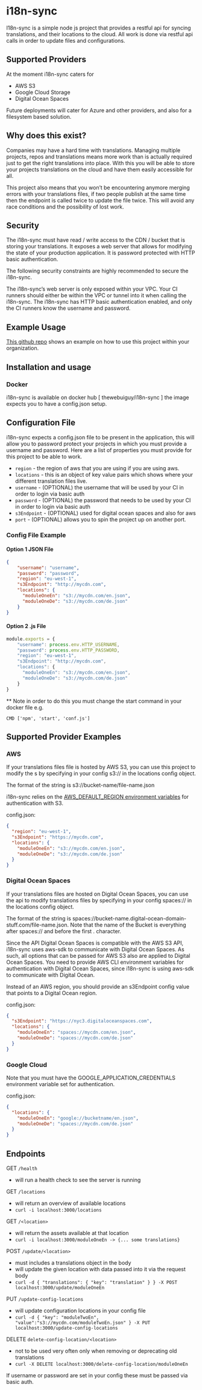 # i18n-sync
I18n-sync is a simple node js project that provides a restful api for syncing translations, and their locations to the cloud. All work is done via restful api calls in order to update files and configurations. 

## Supported Providers
At the moment i18n-sync caters for

- AWS S3
- Google Cloud Storage
- Digital Ocean Spaces

Future deployments will cater for Azure and other providers, and also for a filesystem based solution. 

## Why does this exist?
Companies may have a hard time with translations. Managing multiple projects, repos and translations means more work than is actually required just to get the right translations into place. With this you will be able to store your projects translations on the cloud and have them easily accessible for all. 

This project also means that you won’t be encountering anymore merging errors with your translations files, if two people publish at the same time then the endpoint is called twice to update the file twice. This will avoid any race conditions and the possibility of lost work. 

## Security
The i18n-sync must have read / write access to the CDN / bucket that is storing your translations. It exposes a web server that allows for modifying the state of your production application. It is password protected with HTTP basic authentication.

The following security constraints are highly recommended to secure the i18n-sync.
 
The i18n-sync’s web server is only exposed within your VPC.
Your CI runners should either be within the VPC or tunnel into it when calling the i18n-sync.
The i18n-sync has HTTP basic authentication enabled, and only the CI runners know the username and password.
## Example Usage
[This github repo](https://github.com/EvanBurbidge/i18n-sync-example) shows an example on how to use this project within your organization.
## Installation and usage

### Docker
i18n-sync is available on docker hub [ thewebuiguy/i18n-sync ] the image expects you to have a config.json setup. 

## Configuration File
i18n-sync expects a config.json file to be present in the application, this will allow you to password protect your projects in which you must
provide a username and password. Here are a list of properties you must provide for this project to be able to work.

- `region` - the region of aws that you are using if you are using aws.
- `locations` - this is an object of key value pairs which shows where your different translation files live.
- `username` - (OPTIONAL) the username that will be used by your CI in order to login via basic auth
- `password` - (OPTIONAL) the password that needs to be used by your CI in order to login via basic auth
- `s3Endpoint` - (OPTIONAL) used for digital ocean spaces and also for aws
- `port` - (OPTIONAL) allows you to spin the project up on another port.

### Config File Example

#### Option 1 JSON File
```json
{
    "username": "username",
    "password": "password",
    "region": "eu-west-1",
    "s3Endpoint": "http://mycdn.com",
    "locations": {
      "moduleOneEn": "s3://mycdn.com/en.json",
      "moduleOneDe": "s3://mycdn.com/de.json"
    }
}
```
#### Option 2 .js File
```javascript
module.exports = {
    "username": process.env.HTTP_USERNAME,
    "password": process.env.HTTP_PASSWORD,
    "region": "eu-west-1",
    "s3Endpoint": "http://mycdn.com",
    "locations": {
      "moduleOneEn": "s3://mycdn.com/en.json",
      "moduleOneDe": "s3://mycdn.com/de.json"
    }
}
```
** Note in order to do this you must change the start command in your docker file e.g. 
```
CMD ['npm', 'start', 'conf.js']
```

## Supported Provider Examples
### AWS
If your translations files file is hosted by AWS S3, you can use this project to modify the s by specifying in your config s3:// in the locations config object.

The format of the string is s3://bucket-name/file-name.json

i18n-sync relies on the  [AWS_DEFAULT_REGION environment variables](https://docs.aws.amazon.com/cli/latest/userguide/cli-configure-envvars.html) for authentication with S3.

config.json:
```json
{
  "region": "eu-west-1",
  "s3Endpoint": "https://mycdn.com",
  "locations": {
    "moduleOneEn": "s3://mycdn.com/en.json",  
    "moduleOneDe": "s3://mycdn.com/de.json"  
  }
}
```

### Digital Ocean Spaces
If your translations files are hosted on Digital Ocean Spaces, you can use the api to modify translations files by specifying in your config spaces:// in the locations config object.

The format of the string is spaces://bucket-name.digital-ocean-domain-stuff.com/file-name.json. Note that the name of the Bucket is everything after spaces:// and before the first . character.

Since the API Digital Ocean Spaces is compatible with the AWS S3 API, i18n-sync uses aws-sdk to communicate with Digital Ocean Spaces. As such, all options that can be passed for AWS S3 also are applied to Digital Ocean Spaces. You need to provide AWS CLI environment variables for authentication with Digital Ocean Spaces, since i18n-sync is using aws-sdk to communicate with Digital Ocean.

Instead of an AWS region, you should provide an s3Endpoint config value that points to a Digital Ocean region.

config.json:
```json
{
  "s3Endpoint": "https://nyc3.digitaloceanspaces.com",
  "locations": {
    "moduleOneEn": "spaces://mycdn.com/en.json",  
    "moduleOneDe": "spaces://mycdn.com/de.json"  
  }
}
```
### Google Cloud
Note that you must have the GOOGLE_APPLICATION_CREDENTIALS environment variable set for authentication.

config.json:
```json
{
  "locations": {
    "moduleOneEn": "google://bucketname/en.json",  
    "moduleOneDe": "spaces://mycdn.com/de.json"  
  }
}
```


## Endpoints

GET `/health`
- will run a health check to see the server is running

GET `/locations`
- will return an overview of available locations
- `curl -i localhost:3000/locations`

GET `/<location>`
- will return the assets available at that location
- `curl -i localhost:3000/moduleOneEn -> {... some translations}`

POST `/update/<location>`
- must includes a translations object in the body
- will update the given location with data passed into it via the request body
- `curl -d { "translations": { "key": "translation" } } -X POST localhost:3000/update/moduleOneEn`

PUT `/update-config-locations`
- will update configuration locations in your config file
- `curl -d { "key": "moduleTwoEn", "value":"s3://mycdn.com/moduleTwoEn.json" } -X PUT localhost:3000/update-config-locations`

DELETE `delete-config-location/<location>`
- not to be used very often only when removing or deprecating old translations
- `curl -X DELETE localhost:3000/delete-config-location/moduleOneEn`

If username or password are set in your config these must be passed via basic auth.


